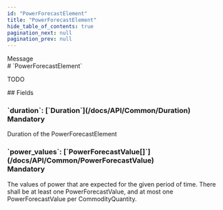 ```yaml
---
id: "PowerForecastElement"
title: "PowerForecastElement"
hide_table_of_contents: true
pagination_next: null
pagination_prev: null
---
```


<div style={{ display: "flex", flexDirection: "row", alignItems: "start", justifyContent: "center" }}>
<div style={{ flexBasis: "35rem", flexGrow: "0", minWidth: "0" }}>
<div style={{ marginLeft: "1rem", marginBottom: "2rem" }}>
<div class="api-title">
<div style={{ width: "fit-content", fontWeight: 500, color: "gray" }}>
Message
</div>
# `PowerForecastElement`
</div>


TODO

</div>

<div style={{ marginLeft: "1rem" }}>
## Fields
</div>
<div class="field-card">
<h3>`duration`: <span className="type-link">[`Duration`](/docs/API/Common/Duration)</span> <div style={{ float: "right", color: "#888888", fontSize: '10pt', fontWeight: "400" }}>Mandatory</div></h3>
Duration of the PowerForecastElement

</div>
<div class="field-card">
<h3>`power_values`: <span className="type-link">[`PowerForecastValue[]`](/docs/API/Common/PowerForecastValue)</span> <div style={{ float: "right", color: "#888888", fontSize: '10pt', fontWeight: "400" }}>Mandatory</div></h3>
The values of power that are expected for the given period of time. There shall be at least one PowerForecastValue, and at most one PowerForecastValue per CommodityQuantity.

</div>
</div>
</div>